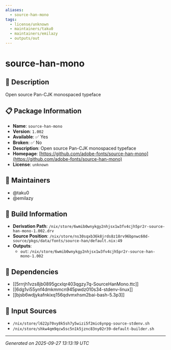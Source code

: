 ```yaml
---
aliases:
  - source-han-mono
tags:
  - license/unknown
  - maintainers/taku0
  - maintainers/emilazy
  - outputs/out
---
```


# source-han-mono

## 📝 Description

Open source Pan-CJK monospaced typeface

## 📋 Package Information

- **Name**: `source-han-mono`
- **Version**: `1.002`
- **Available**: ✅ Yes
- **Broken**: ✅ No
- **Description**: Open source Pan-CJK monospaced typeface
- **Homepage**: [https://github.com/adobe-fonts/source-han-mono](https://github.com/adobe-fonts/source-han-mono)
- **License**: `unknown`
## 👥 Maintainers

- @taku0
- @emilazy


## 🔧 Build Information

- **Derivation Path**: `/nix/store/6wmib0wnykgy2nhjsx1w3fv4cjh5pr2r-source-han-mono-1.002.drv`
- **Source Position**: `/nix/store/ns30sqxb36k8jrds8z18rv96bpnwc60d-source/pkgs/data/fonts/source-han/default.nix:49`
- **Outputs**:
  - `out`:  `/nix/store/6wmib0wnykgy2nhjsx1w3fv4cjh5pr2r-source-han-mono-1.002`

## 🔗 Dependencies

- [[5rrrjh1vzs8jb0895gcxlqr403qgzy7q-SourceHanMono.ttc]]
- [[6dg1vi55ynf4dmkmmcn945pwdz010s34-stdenv-linux]]
- [[bjsb6wdjykafnkixq156qdvmxhsm2bai-bash-5.3p3]]

## 📁 Input Sources

- `/nix/store/l622p70vy8k5sh7y5wizi5f2mic6ynpg-source-stdenv.sh`
- `/nix/store/shkw4qm9qcw5sc5n1k5jznc83ny02r39-default-builder.sh`

---
*Generated on 2025-09-27 13:13:19 UTC*
